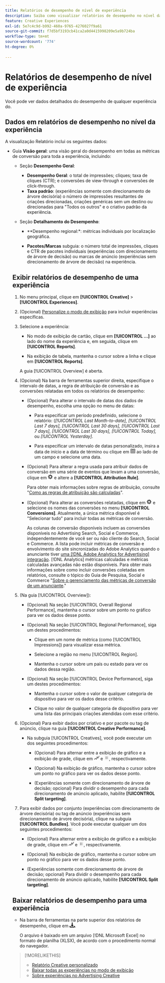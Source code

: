 ```yaml
---
title: Relatórios de desempenho de nível de experiência
description: Saiba como visualizar relatórios de desempenho no nível da experiência.
feature: Creative Experiences
exl-id: 5e7c4c9d-b992-460a-9765-4276027f9a61
source-git-commit: f7d5bf3193cb41ca2a0d4415998209e5a9b724ba
workflow-type: tm+mt
source-wordcount: '774'
ht-degree: 0%

---
```


# Relatórios de desempenho de nível de experiência

Você pode ver dados detalhados do desempenho de qualquer experiência do.

## Dados em relatórios de desempenho no nível da experiência

A visualização Relatório inclui os seguintes dados:

* Guia **Visão geral**: uma visão geral do desempenho em todas as métricas de conversão para toda a experiência<!-- Currently, the only metric in the settings list at the top of this main tab is "Select All." -->, incluindo:

   * Seção **Desempenho Geral**:

      * **Desempenho Geral**: o total de impressões; cliques; taxa de cliques (CTR); e conversões de view-through e conversões de click-through.

     <!--
     ![Overall performance](/help/creative/assets/experience-report-overall-performance.png "Overall performance"){width="100" zoomable="yes"}
          -->

      * **Taxa padrão**: (experiências somente com direcionamento de árvore decisória) o número de impressões resultantes de criações direcionadas, criações genéricas sem um destino ou direcionadas para &quot;Todos os outros&quot; e o criativo padrão da experiência.

     <!--
     ![Default rate](/help/creative/assets/experience-report-default-rate.png "Default rate"){width="100" zoomable="yes"} 
     -->

   * Seção **Detalhamento do Desempenho**:

      * **Desempenho regional:*: métricas individuais por localização geográfica.

        <!--   
      ![Regional performance](/help/creative/assets/experience-report-regional-performance.png "Regional performance"){width="100" zoomable="yes"}
      -->

      * **Desempenho do Dispositivo:** métricas individuais por tipo de dispositivo, sistema operacional e navegador. Opcionalmente, clique no valor de qualquer categoria de dispositivo para ver uma lista das 10 principais criações atendidas com esse critério.

        <!--    
      ![Device performance](/help/creative/assets/experience-report-device-performance.png "Device performance"){width="100" zoomable="yes"}
      -->

* **Guia Desempenho do Creative***: uma visão geral de desempenho por criativo e pacote ou tag de anúncio, incluindo:

   * Subguia **Criations**: o número total de impressões, cliques e CTR de cada criativo na experiência.<!-- No breakdown yet for the individual ad elements and/or the served ads. -->

   * **Pacotes/Marcas** subguia: o número total de impressões, cliques e CTR de pacotes individuais (experiências com direcionamento de árvore de decisão) ou marcas de anúncio (experiências sem direcionamento de árvore de decisão) na experiência.

## Exibir relatórios de desempenho de uma experiência

1. No menu principal, clique em **[!UICONTROL Creative]** > **[!UICONTROL Experiences]**.

1. (Opcional) [Personalize o modo de exibição](/help/creative/introduction/customize-data-views.md) para incluir experiências específicas.

1. Selecione a experiência:

   * No modo de exibição de cartão, clique em **[!UICONTROL ...]** ao lado do nome da experiência e, em seguida, clique em **[!UICONTROL Reports]**.

   * Na exibição de tabela, mantenha o cursor sobre a linha e clique em **[!UICONTROL Reports]**.

   A guia [!UICONTROL Overview] é aberta.

1. (Opcional) Na barra de ferramentas superior direita, especifique o intervalo de datas, a regra de atribuição de conversão e as conversões relatadas em todos os relatórios de desempenho:

   * (Opcional) Para alterar o intervalo de datas dos dados de desempenho, escolha uma opção no menu de datas:

      * Para especificar um período predefinido, selecione o relatório: (*[!UICONTROL Last Month-to-date],* *[!UICONTROL Last 7 days],* *[!UICONTROL Last 30 days],* *[!UICONTROL Last 7 days],* *[!UICONTROL Last 30 days],* *[!UICONTROL Today],* ou *[!UICONTROL Yesterday]*.

      * Para especificar um intervalo de datas personalizado, insira a data de início e a data de término ou clique em ![ícone de calendário](/help/search-social-commerce/assets/calendar.png) ao lado de um campo e selecione uma data.

   * (Opcional) Para alterar a regra usada para atribuir dados de conversão em uma série de eventos que levam a uma conversão, clique em ![Configurações](/help/creative/assets/settings.png) e altere a **[!UICONTROL Attribution Rule]**.

     Para obter mais informações sobre regras de atribuição, consulte &quot;[Como as regras de atribuição são calculadas](/help/search-social-commerce/reports/attribution-rules.md)&quot;.

   * (Opcional) Para alterar as conversões relatadas, clique em ![Configurações](/help/creative/assets/settings.png) e selecione os nomes das conversões no menu **[!UICONTROL Conversions]**. Atualmente, a única métrica disponível é &quot;Selecionar tudo&quot; para incluir todas as métricas de conversão.

     As colunas de conversão disponíveis incluem as conversões disponíveis no Advertising Search, Social e Commerce, independentemente de você ser ou não cliente do Search, Social e Commerce. A lista pode incluir métricas de conversão e envolvimento do site sincronizadas do Adobe Analytics quando o anunciante tiver [uma [!DNL Adobe Analytics for Advertising] integração](/help/integrations/analytics/overview.md). [!DNL Analytics] métricas calculadas e métricas calculadas avançadas não estão disponíveis. Para obter mais informações sobre como incluir conversões coletadas em relatórios, consulte o tópico do Guia de Pesquisa, Social e Commerce &quot;[Sobre o gerenciamento das métricas de conversão de um anunciante](/help/search-social-commerce/admin/conversion-metrics/conversion-metric-about.md).&quot;

1. (Na guia [!UICONTROL Overview]):

   * (Opcional) Na seção [!UICONTROL Overall Regional Performance], mantenha o cursor sobre um ponto no gráfico para ver os dados desse ponto.

   * (Opcional) Na seção [!UICONTROL Regional Performance], siga um destes procedimentos:

      * Clique em um nome de métrica (como [!UICONTROL Impressions]) para visualizar essa métrica.

      * Selecione a região no menu [!UICONTROL Region].

      * Mantenha o cursor sobre um país ou estado para ver os dados dessa região.

   * (Opcional) Na seção [!UICONTROL Device Performance], siga um destes procedimentos:

      * Mantenha o cursor sobre o valor de qualquer categoria de dispositivo para ver os dados desse critério.

      * Clique no valor de qualquer categoria de dispositivo para ver uma lista das <!-- NN--> principais criações atendidas com esse critério.

1. (Opcional) Para exibir dados por criativo e por pacote ou tag de anúncio, clique na guia **[!UICONTROL Creative Performance]**.

   * Na subguia [!UICONTROL Creatives], você pode executar um dos seguintes procedimentos:

      * (Opcional) Para alternar entre a exibição de gráfico e a exibição de grade, clique em ![Gráfico](/help/creative/assets/chart-view-button.png "Gráfico") e ![Grade](/help/creative/assets/table-view-button.png "Grade"), respectivamente.

      * (Opcional) Na exibição de gráfico, mantenha o cursor sobre um ponto no gráfico para ver os dados desse ponto.

      * (Experiências somente com direcionamento de árvore de decisão; opcional) Para dividir o desempenho para cada direcionamento de anúncio aplicado, habilite **[!UICONTROL Split targeting]**.

1. Para exibir dados por conjunto (experiências com direcionamento de árvore decisória) ou tag de anúncio (experiências sem direcionamento de árvore decisória), clique na subguia **[!UICONTROL Bundles]**. Você pode executar qualquer um dos seguintes procedimentos:

   * (Opcional) Para alternar entre a exibição de gráfico e a exibição de grade, clique em ![Gráfico](/help/creative/assets/chart-view-button.png "Gráfico") e ![Grade](/help/creative/assets/table-view-button.png "Grade"), respectivamente.

   * (Opcional) Na exibição de gráfico, mantenha o cursor sobre um ponto no gráfico para ver os dados desse ponto.

   * (Experiências somente com direcionamento de árvore de decisão; opcional) Para dividir o desempenho para cada direcionamento de anúncio aplicado, habilite **[!UICONTROL Split targeting]**.

## Baixar relatórios de desempenho para uma experiência

* Na barra de ferramentas na parte superior dos relatórios de desempenho, clique em ![Baixar](/help/creative/assets/download.png "Baixar").

  O arquivo é baixado em um arquivo [!DNL Microsoft Excel] no formato de planilha (XLSX), de acordo com o procedimento normal do navegador.

>[!MORELIKETHIS]
>
>* [Relatório Creative personalizado](/help/creative/report-custom-creative.md)
>* [Baixar todas as experiências no modo de exibição](/help/creative/experiences/experience-download-view.md)
>* [Sobre experiências no Advertising Creative](/help/creative/experiences/experience-about.md)
